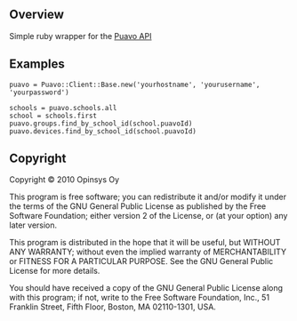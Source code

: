## Overview

Simple ruby wrapper for the [Puavo API](https://github.com/opinsys/puavo-user])

## Examples

    puavo = Puavo::Client::Base.new('yourhostname', 'yourusername', 'yourpassword')
    
    schools = puavo.schools.all
    school = schools.first
    puavo.groups.find_by_school_id(school.puavoId)
    puavo.devices.find_by_school_id(school.puavoId)


## Copyright

Copyright © 2010 Opinsys Oy

This program is free software; you can redistribute it and/or modify it 
under the terms of the GNU General Public License as published by the 
Free Software Foundation; either version 2 of the License, or (at your 
option) any later version.

This program is distributed in the hope that it will be useful, but 
WITHOUT ANY WARRANTY; without even the implied warranty of 
MERCHANTABILITY or FITNESS FOR A PARTICULAR PURPOSE. See the GNU General 
Public License for more details.

You should have received a copy of the GNU General Public License along 
with this program; if not, write to the Free Software Foundation, Inc., 
51 Franklin Street, Fifth Floor, Boston, MA 02110-1301, USA.
